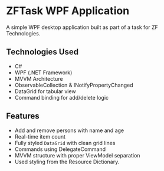 # ZFTask WPF Application

A simple WPF desktop application built as part of a task for ZF Technologies.

## Technologies Used
- C#
- WPF (.NET Framework)
- MVVM Architecture
- ObservableCollection & INotifyPropertyChanged
- DataGrid for tabular view
- Command binding for add/delete logic

## Features
- Add and remove persons with name and age
- Real-time item count
- Fully styled `DataGrid` with clean grid lines
- Commands using DelegateCommand
- MVVM structure with proper ViewModel separation
- Used styling from the Resource Dictionary.
